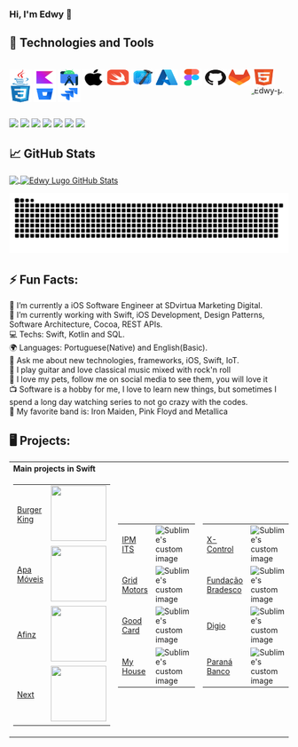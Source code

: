 ### Hi, I'm Edwy  👋

## 🔧 Technologies and Tools
<div style="display: inline_block"><br>
  <img align="center" alt="Edwy-Java" height="30" width="40" src="https://github.com/devicons/devicon/blob/master/icons/java/java-original.svg">
    <img align="center" alt="Edwy-Kotlin" height="30" width="40" src="https://github.com/devicons/devicon/blob/master/icons/kotlin/kotlin-original.svg">
    <img align="center" alt="Edwy-Android" height="30" width="40" src="https://github.com/devicons/devicon/blob/master/icons/androidstudio/androidstudio-original.svg">
      <img align="center" alt="Edwy-Apple" height="30" width="40" src="https://github.com/devicons/devicon/blob/master/icons/apple/apple-original.svg">
  <img align="center" alt="Edwy-Swift" height="30" width="40" src="https://github.com/devicons/devicon/blob/master/icons/swift/swift-original.svg">
  <img align="center" alt="Edwy-Xcode" height="30" width="40" src="https://github.com/devicons/devicon/blob/master/icons/xcode/xcode-original.svg">
    <img align="center" alt="Edwy-Azure" height="30" width="40" src="https://github.com/devicons/devicon/blob/master/icons/azure/azure-original.svg">
   <img align="center" alt="Edwy-Figma" height="30" width="40" src="https://github.com/devicons/devicon/blob/master/icons/figma/figma-original.svg">
      <img align="center" alt="Edwy-Github" height="30" width="40" src="https://github.com/devicons/devicon/blob/master/icons/github/github-original.svg">
            <img align="center" alt="Edwy-gitlab" height="30" width="40" src="https://github.com/devicons/devicon/blob/master/icons/gitlab/gitlab-original.svg">
  <img align="center" alt="Edwy-HTML" height="30" width="40" src="https://raw.githubusercontent.com/devicons/devicon/master/icons/html5/html5-original.svg">
  <img align="center" alt="Edwy-CSS" height="30" width="40" src="https://raw.githubusercontent.com/devicons/devicon/master/icons/css3/css3-original.svg">
    <img align="center" alt="Edwy-Bitbucket" height="30" width="40" src="https://raw.githubusercontent.com/devicons/devicon/master/icons/bitbucket/bitbucket-original.svg">
  <img align="right" alt="Edwy-pic" height="150" style="border-radius:50px;" src="https://github.com/edwylugo/edwylugo/blob/output/eu_mac.png?raw=true?width=676&height=676">
  <img align="center" alt="Edwy-Jira" height="30" width="40" src="https://raw.githubusercontent.com/devicons/devicon/master/icons/jira/jira-original.svg">
</div>

  ##
 
<div>
 <a href="https://www.linkedin.com/in/edwylugo/" target="_blank"><img src="https://img.shields.io/badge/-LinkedIn-%230077B5?style=for-the-badge&logo=linkedin&logoColor=white" target="_blank"></a> 
 <a href="https://instagram.com/edwylugo" target="_blank"><img src="https://img.shields.io/badge/-Instagram-%23E4405F?style=for-the-badge&logo=instagram&logoColor=white" target="_blank"></a>
 <a href="https://steamcommunity.com/id/edwylugo" target="_blank"><img src="https://img.shields.io/badge/-steam-%23333?style=for-the-badge&logo=steam&logoColor=white" target="_blank"></a>
 <a href="https://discordapp.com/users/416759941102043147" target="_blank"><img src="https://img.shields.io/badge/Discord-7289DA?style=for-the-badge&logo=discord&logoColor=white" target="_blank"></a> 
 <a href = "mailto:edwylugo@gmail.com"><img src="https://img.shields.io/badge/-Gmail-%23333?style=for-the-badge&logo=gmail&logoColor=white" target="_blank"></a>
   <a href="https://www.youtube.com/channel/UC9PvaJBpcabkRG_ke7K7L3A" target="_blank"><img src="https://img.shields.io/badge/YouTube-FF0000?style=for-the-badge&logo=youtube&logoColor=white" target="_blank"></a>
      <a href="https://api.whatsapp.com/send?1=pt_BR&phone=5551997158732" target="_blank"><img src="https://img.shields.io/badge/-whatsapp-%25d366?style=for-the-badge&logo=whatsapp&logoColor=white" target="_blank"></a>
  
</div>

## &#x1f4c8; GitHub Stats

<a href="https://github.com/edwylugo/edwylugo">
  <img align="center" height="220" src="https://github-readme-stats.vercel.app/api/top-langs/?username=edwylugo&hide=html,css,c,Dockerfile,ruby,Shell&title_color=ffffff&text_color=c9cacc&icon_color=2bbc8a&bg_color=1d1f21" />
</a>
<a href="https://github.com/edwylugo/edwylugo">
  <img align="center" height="220" src="https://github-readme-stats.vercel.app/api?username=edwylugo&show_icons=true&line_height=27&count_private=true&title_color=ffffff&text_color=c9cacc&icon_color=2bbc8a&bg_color=1d1f21" alt="Edwy Lugo GitHub Stats" />
</a>

![Snake animation](https://github.com/edwylugo/edwylugo/blob/output/github-contribution-grid-snake.svg)
## ⚡ Fun Facts:

🏢 I’m currently a iOS Software Engineer at SDvirtua Marketing Digital.<br>
🌱 I’m currently working with Swift, iOS Development, Design Patterns, Software Architecture, Cocoa, REST APIs.<br>
💻 Techs: Swift, Kotlin and SQL.<br>
🌍 Languages: Portuguese(Native) and English(Basic).<br>
💬 Ask me about new technologies, frameworks, iOS, Swift, IoT.<br>
:guitar: I play guitar and love classical music mixed with rock'n roll<br>
:dog: I love my pets, follow me on social media to see them, you will love it<br>
:tv: Software is a hobby for me, I love to learn new things, but sometimes I spend a long day watching series to not go crazy with the codes.<br>
:100: My favorite band is: Iron Maiden, Pink Floyd and Metallica<br>

## 🖥️ Projects:
<table>
<tbody>
<tr>
<th style="width: 468.328125px; text-align: left;" colspan="3">Main projects in Swift</th>
</tr>
<tr>
<td>
<table style="display: inline-block;">
<tbody>
<tr>
<td><a href="#">Burger King</a></td>
<td><img src="http://edwylugo.dev.br/assets/images/600x600/appburgerking.png" alt="" width="100" height="100" /></td>
</tr>
<tr>
<td><a href="#">Apa M&oacute;veis</a></td>
<td><img src="http://edwylugo.dev.br/assets/images/600x600/appapamoveis.png" alt="" width="100" height="100" /></td>
</tr>
<tr>
<td><a href="#">Afinz</a></td>
<td><img src="http://edwylugo.dev.br/assets/images/600x600/appafinz.png" alt="" width="100" height="100" /></td>
</tr>
<tr>
<td><a href="#">Next</a></td>
<td><img src="http://edwylugo.dev.br/assets/images/600x600/appnext.png" alt="" width="100" height="100" /></td>
</tr>
</tbody>
</table>
</td>
<td>
<table style="float: left;">
<tbody>
<tr>
<td><a href="#">IPM ITS</a></td>
<td><img src="http://edwylugo.dev.br/assets/images/600x600/appitsgroup.png" alt="Sublime's custom image" width="100" height="100" /></td>
</tr>
<tr>
<td><a href="#">Grid Motors</a></td>
<td><img src="http://edwylugo.dev.br/assets/images/600x600/appgridmotors.png" alt="Sublime's custom image" width="100" height="100" /></td>
</tr>
<tr>
<td><a href="#">Good Card</a></td>
<td><img src="http://edwylugo.dev.br/assets/images/600x600/appgoodcard.png" alt="Sublime's custom image" width="100" height="100" /></td>
</tr>
<tr>
<td><a href="#">My House</a></td>
<td><img src="http://edwylugo.dev.br/assets/images/600x600/appmyhouse.png" alt="Sublime's custom image" width="100" height="100" /></td>
</tr>
</tbody>
</table>
</td>
  <td>
<table style="float: left;">
<tbody>
<tr>
<td><a href="#">X-Control</a></td>
<td><img src="http://edwylugo.dev.br/assets/images/600x600/appxcontrol.png" alt="Sublime's custom image" width="100" height="100" /></td>
</tr>
 <tr>
<td><a href="#">Fundação Bradesco</a></td>
<td><img src="http://edwylugo.dev.br/assets/images/600x600/fundacaobradesco.png" alt="Sublime's custom image" width="100" height="100" /></td>
</tr>
   <tr>
<td><a href="#">Digio</a></td>
<td><img src="http://edwylugo.dev.br/assets/images/600x600/digio.png" alt="Sublime's custom image" width="100" height="100" /></td>
</tr>
  <tr>
<td><a href="#">Paraná Banco</a></td>
<td><img src="http://edwylugo.dev.br/assets/images/600x600/paranabanco.png" alt="Sublime's custom image" width="100" height="100" /></td>
</tr>


</tbody>
</table>
</td>
</tr>
</tbody>
</table>
